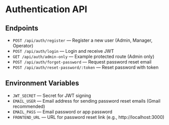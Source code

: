 # Authentication API

## Endpoints

- `POST /api/auth/register` — Register a new user (Admin, Manager, Operator)
- `POST /api/auth/login` — Login and receive JWT
- `GET /api/auth/admin-only` — Example protected route (Admin only)
- `POST /api/auth/forgot-password` — Request password reset email
- `POST /api/auth/reset-password/:token` — Reset password with token

## Environment Variables

- `JWT_SECRET` — Secret for JWT signing
- `EMAIL_USER` — Email address for sending password reset emails (Gmail recommended)
- `EMAIL_PASS` — Email password or app password
- `FRONTEND_URL` — URL for password reset link (e.g., http://localhost:3000) 